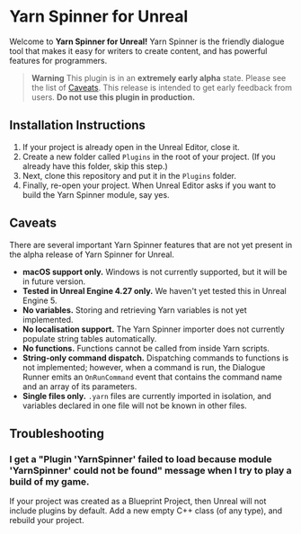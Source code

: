 # Yarn Spinner for Unreal

Welcome to **Yarn Spinner for Unreal!** Yarn Spinner is the friendly dialogue tool that makes it easy for writers to create content, and has powerful features for programmers.

> **Warning**
> This plugin is in an **extremely early alpha** state. Please see the list of [Caveats](#caveats). This release is intended to get early feedback from users. **Do not use this plugin in production.**

## Installation Instructions

1. If your project is already open in the Unreal Editor, close it.
2. Create a new folder called `Plugins` in the root of your project. (If you already have this folder, skip this step.)
3. Next, clone this repository and put it in the `Plugins` folder.
4. Finally, re-open your project. When Unreal Editor asks if you want to build the Yarn Spinner module, say yes.

## Caveats

There are several important Yarn Spinner features that are not yet present in the alpha release of Yarn Spinner for Unreal.

- **macOS support only.** Windows is not currently supported, but it will be in future version.
- **Tested in Unreal Engine 4.27 only.** We haven't yet tested this in Unreal Engine 5.
- **No variables.** Storing and retrieving Yarn variables is not yet implemented.
- **No localisation support.** The Yarn Spinner importer does not currently populate string tables automatically.
- **No functions.** Functions cannot be called from inside Yarn scripts.
- **String-only command dispatch.** Dispatching commands to functions is not implemented; however, when a command is run, the Dialogue Runner emits an `OnRunCommand` event that contains the command name and an array of its parameters.
- **Single files only.** `.yarn` files are currently imported in isolation, and variables declared in one file will not be known in other files.

## Troubleshooting

### I get a "Plugin 'YarnSpinner' failed to load because module 'YarnSpinner' could not be found" message when I try to play a build of my game.

If your project was created as a Blueprint Project, then Unreal will not include plugins by default. Add a new empty C++ class (of any type), and rebuild your project.
